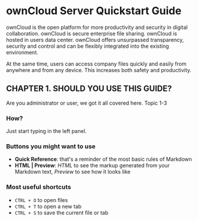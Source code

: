 # ownCloud Server Quickstart Guide

ownCloud is the open platform for more productivity and security in digital collaboration. ownCloud is secure enterprise file sharing. ownCloud is hosted in users data center. ownCloud offers unsurpassed transparency, security and control and can be flexibly integrated into the existing environment.

At the same time, users can access company files quickly and easily from anywhere and from any device. This increases both safety and productivity.

## CHAPTER 1. SHOULD YOU USE THIS GUIDE?

Are you administrator or user, we got it all covered here. Topic 1-3 

### How?

Just start typing in the left panel.

### Buttons you might want to use

- **Quick Reference**: that's a reminder of the most basic rules of Markdown
- **HTML | Preview**: *HTML* to see the markup generated from your Markdown text, *Preview* to see how it looks like

### Most useful shortcuts

- `CTRL + O` to open files
- `CTRL + T` to open a new tab
- `CTRL + S` to save the current file or tab

